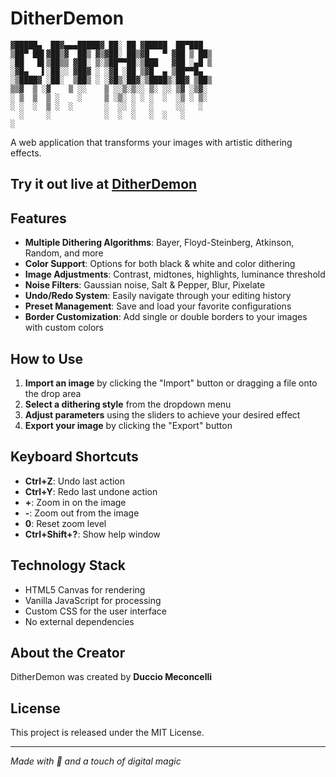 # DitherDemon

```
▓█████▄  ██▓▄▄▄█████▓ ██░ ██ ▓█████  ██▀███  
▒██▀ ██▌▓██▒▓  ██▒ ▓▒▓██░ ██▒▓█   ▀ ▓██ ▒ ██▒
░██   █▌▒██▒▒ ▓██░ ▒░▒██▀▀██░▒███   ▓██ ░▄█ ▒
░▓█▄   ▌░██░░ ▓██▓ ░ ░▓█ ░██ ▒▓█  ▄ ▒██▀▀█▄  
░▒████▓ ░██░  ▒██▒ ░ ░▓█▒░██▓░▒████▒░██▓ ▒██▒
▒▒▓  ▒ ░▓    ▒ ░░    ▒ ░░▒░▒░░ ▒░ ░░ ▒▓ ░▒▓░
░ ▒  ▒  ▒ ░    ░     ▒ ░▒░ ░ ░ ░  ░  ░▒ ░ ▒░
░ ░  ░  ▒ ░  ░       ░  ░░ ░   ░     ░░   ░ 
  ░     ░            ░  ░  ░   ░  ░   ░     
░                                           
```

A web application that transforms your images with artistic dithering effects.

## Try it out live at [DitherDemon](https://duccioo.github.io/DitherDemon/)

## Features

- **Multiple Dithering Algorithms**: Bayer, Floyd-Steinberg, Atkinson, Random, and more
- **Color Support**: Options for both black & white and color dithering
- **Image Adjustments**: Contrast, midtones, highlights, luminance threshold
- **Noise Filters**: Gaussian noise, Salt & Pepper, Blur, Pixelate
- **Undo/Redo System**: Easily navigate through your editing history
- **Preset Management**: Save and load your favorite configurations
- **Border Customization**: Add single or double borders to your images with custom colors

## How to Use

1. **Import an image** by clicking the "Import" button or dragging a file onto the drop area
2. **Select a dithering style** from the dropdown menu
3. **Adjust parameters** using the sliders to achieve your desired effect
4. **Export your image** by clicking the "Export" button

## Keyboard Shortcuts

- **Ctrl+Z**: Undo last action
- **Ctrl+Y**: Redo last undone action
- **+**: Zoom in on the image
- **-**: Zoom out from the image
- **0**: Reset zoom level
- **Ctrl+Shift+?**: Show help window

## Technology Stack

- HTML5 Canvas for rendering
- Vanilla JavaScript for processing
- Custom CSS for the user interface
- No external dependencies

## About the Creator

DitherDemon was created by **Duccio Meconcelli**

## License

This project is released under the MIT License.

---

_Made with 💜 and a touch of digital magic_

